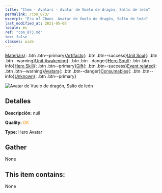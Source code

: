 ```yaml
---
title: "Item - Avatars - Avatar de Vuelo de dragón, Salto de león"
permalink: /con_873/
excerpt: "Era of Chaos  Avatar de Vuelo de dragón, Salto de león"
last_modified_at: 2021-05-05
locale: es
ref: "con_873.md"
toc: false
classes: wide
---
```

 [Materials](/ItemsES/){: .btn .btn--primary}[Artifacts](/ItemsES/Artifacts/){: .btn .btn--success}[Unit Soul](/ItemsES/UnitSoul/){: .btn .btn--warning}[Unit Awakening](/ItemsES/UnitAwakening/){: .btn .btn--danger}[Hero Soul](/ItemsES/HeroSoul/){: .btn .btn--info}[Hero Skill](/ItemsES/HeroSkill/){: .btn .btn--primary}[Gift](/ItemsES/Gift/){: .btn .btn--success}[Event related](/ItemsES/Events/){: .btn .btn--warning}[Avatars](/ItemsES/Avatars/){: .btn .btn--danger}[Consumables](/ItemsES/Consumables/){: .btn .btn--info}[Unknown](/ItemsES/Unknown/){: .btn .btn--primary}

 ![Avatar de Vuelo de dragón, Salto de león](/images/h/h_Gem4.jpg)

## Detalles
 **Descripción:** null

 **Quality:** <span style="color: #FF8C00">OK</span>

 **Type:** Hero Avatar

## Gather

  None

## This item contains:

  None

